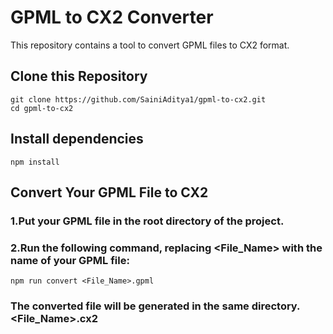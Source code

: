 # GPML to CX2 Converter

This repository contains a tool to convert GPML files to CX2 format.

## Clone this Repository

```
git clone https://github.com/SainiAditya1/gpml-to-cx2.git
cd gpml-to-cx2
```

## Install dependencies

```
npm install
```

## Convert Your GPML File to CX2

### 1.Put your GPML file in the root directory of the project.

### 2.Run the following command, replacing <File_Name> with the name of your GPML file:

```
npm run convert <File_Name>.gpml
```

### The converted file will be generated in the same directory.<File_Name>.cx2
